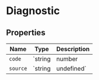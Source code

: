 # Diagnostic

## Properties

| Name | Type | Description |
|------|------|-------------|
| `code` | `string | number | undefined` |  |
| `source` | `string | undefined` |  |

